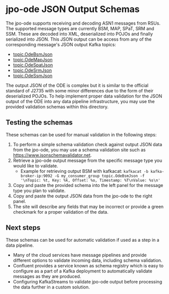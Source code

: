 # jpo-ode JSON Output Schemas

The jpo-ode supports receiving and decoding ASN1 messages from RSUs. The supported message types are currently BSM, MAP, SPaT, SRM and SSM. These are decoded into XML, deserialized into POJOs and finally serialized into JSON. This JSON output can be access from any of the corresponding message's JSON output Kafka topics:

- [topic.OdeBsmJson](schema-bsm.json)
- [topic.OdeMapJson](schema-map.json)
- [topic.OdeSpatJson](schema-spat.json)
- [topic.OdeSrmJson](schema-srm.json)
- [topic.OdeSsmJson](schema-ssm.json)

The output JSON of the ODE is complex but it is similar to the official standard of J2735 with some minor differences due to the form of their deserialized POJOs. To help implement proper data validation for the JSON output of the ODE into any data pipeline infrastructure, you may use the provided validation schemas within this directory.

## Testing the schemas
These schemas can be used for manual validation in the following steps:
1. To perform a simple schema validation check against output JSON data from the jpo-ode, you may use a schema validation site such as https://www.jsonschemavalidator.net. 
2. Retrieve a jpo-ode output message from the specific message type you would like to validate.
   - Example for retrieving output BSM with kafkacat: `kafkacat -b kafka-broker-ip:9092 -G my_consumer_group topic.OdeBsmJson -f '\nTopic: %t, Key: %k, Offset: %o, Timestamp: %T\nValue: %s\n'`
3. Copy and paste the provided schema into the left panel for the message type you plan to validate. 
4. Copy and paste the output JSON data from the jpo-ode to the right panel.
5. The site will describe any fields that may be incorrect or provide a green checkmark for a proper validation of the data.

## Next steps
These schemas can be used for automatic validation if used as a step in a data pipeline. 
- Many of the cloud services have message pipelines and provide different options to validate incoming data, including schema validation. 
- Confluent provides a service known as schema registry which is easy to configure as a part of a Kafka deployment to automatically validate messages as they are produced.
- Configuring KafkaStreams to validate jpo-ode output before processing the data further in a custom solution.